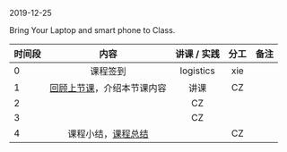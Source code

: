 2019-12-25

Bring Your Laptop and smart phone  to Class. 

|时间段     |  内容    | 讲课 / 实践     |  分工  |  备注       |
| :---      |   :----:    |   :----:    |    :----:    | ---: |
|   0       |  课程签到     |  logistics   |     xie     |        |
|   1       |  [回顾上节课](../WW15/WW15-Plan.md)，介绍本节课内容     |  讲课    |     CZ     |        |
|   2       |        |   CZ  |         |    
|   3       |        |   CZ  |         |    
|   4       |  课程小结，[课程总结](../WW16/Course-Summary-2019A.md)       |     |  CZ |   |
